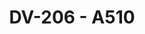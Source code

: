 ---
title: DV-206 - A510
description: DV-206 - A510

layout: project
permalink: /projects/:path

name: DV-206

area: 206
location: Tula
year: 2022
---
